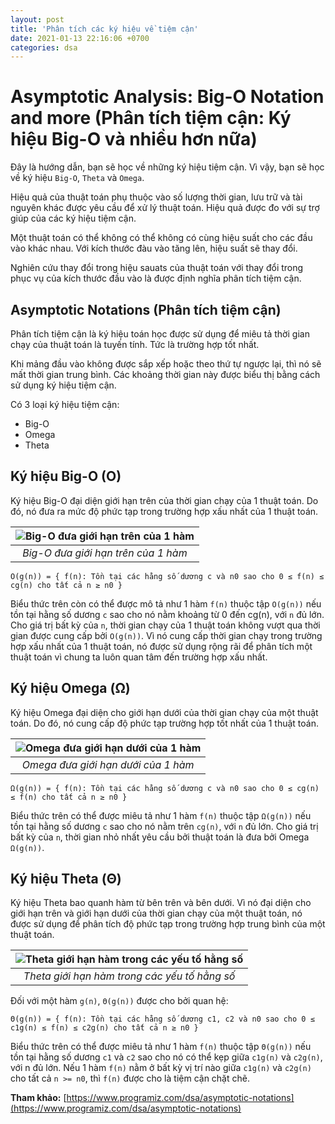 ```yaml
---
layout: post
title: 'Phân tích các ký hiệu về tiệm cận'
date: 2021-01-13 22:16:06 +0700
categories: dsa
---
```

# Asymptotic Analysis: Big-O Notation and more (Phân tích tiệm cận: Ký hiệu Big-O và nhiều hơn nữa)
Đây là hướng dẫn, bạn sẽ học về những ký hiệu tiệm cận. Vì vậy, bạn sẽ học về ký hiệu `Big-O`, `Theta` và `Omega`.

Hiệu quả của thuật toán phụ thuộc vào số lượng thời gian, lưu trữ và tài nguyên khác được yêu cầu để xử lý thuật toán. Hiệu quả được đo với sự trợ giúp của các ký hiệu tiệm cận.

Một thuật toán có thể không có thể không có cùng hiệu suất cho các đầu vào khác nhau. Với kích thước đàu vào tăng lên, hiệu suất sẽ thay đổi.

Nghiên cứu thay đổi trong hiệu sauats của thuật toán với thay đổi trong phục vụ của kích thước đầu vào là được định nghĩa phân tích tiệm cận.

## Asymptotic Notations (Phân tích tiệm cận)
Phân tích tiệm cận là ký hiệu toán học được sử dụng để miêu tả thời gian chạy của thuật toán là tuyến tính. Tức là trường hợp tốt nhất.

Khi mảng đầu vào không được sắp xếp hoặc theo thứ tự ngược lại, thì nó sẽ mất thời gian trung bình.
Các khoảng thời gian này được biểu thị bằng cách sử dụng ký hiệu tiệm cận.

Có 3 loại ký hiệu tiệm cận:
+ Big-O
+ Omega
+ Theta

## Ký hiệu Big-O (O)
Ký hiệu Big-O đại diện giới hạn trên của thời gian chạy của 1 thuật toán. Do đó, nó đưa ra mức độ phức tạp trong trường hợp xấu nhất của 1 thuật toán.

| ![Big-O đưa giới hạn trên của 1 hàm](https://cdn.programiz.com/sites/tutorial2program/files/big0.png?raw=true) | 
|:--:| 
| *Big-O đưa giới hạn trên của 1 hàm* |

```
O(g(n)) = { f(n): Tồn tại các hằng số dương c và n0 sao cho 0 ≤ f(n) ≤ cg(n) cho tất cả n ≥ n0 }
```

Biểu thức trên còn có thể được mô tả như 1 hàm `f(n)` thuộc tập `O(g(n))` nếu tồn tại hằng số dương `c` sao cho nó nằm khoảng từ 0 đến cg(n), với `n` đủ lớn.
Cho giá trị bất kỳ của `n`, thời gian chạy của 1 thuật toán không vượt qua thời gian được cung cấp bởi `O(g(n))`.
Vì nó cung cấp thời gian chạy trong trường hợp xấu nhất của 1 thuật toán, nó được sử dụng rộng rãi để phân tích một thuật toán vì chung ta luôn quan tâm đến trường hợp xấu nhất.

## Ký hiệu Omega (Ω)
Ký hiệu Omega đại diện cho giới hạn dưới của thời gian chạy của một thuật toán. Do đó, nó cung cấp độ phức tạp trường hợp tốt nhất của 1 thuật toán.

| ![Omega đưa giới hạn dưới của 1 hàm](https://cdn.programiz.com/sites/tutorial2program/files/omega.png?raw=true) | 
|:--:| 
| *Omega đưa giới hạn dưới của 1 hàm* |

```
Ω(g(n)) = { f(n): Tồn tại các hằng số dương c và n0 sao cho 0 ≤ cg(n) ≤ f(n) cho tất cả n ≥ n0 }
```

Biểu thức trên có thể được miêu tả như 1 hàm `f(n)` thuộc tập `Ω(g(n))` nếu tồn tại hằng số dương `c` sao cho nó nằm trên `cg(n)`, với `n` đủ lớn.
Cho giá trị bất kỳ của `n`, thời gian nhỏ nhất yêu cầu bởi thuật toán là đưa bởi Omega `Ω(g(n))`.

## Ký hiệu Theta (Θ)
Ký hiệu Theta bao quanh hàm từ bên trên và bên dưới. Vì nó đại diện cho giới hạn trên và giới hạn dưới của thời gian chạy của một thuật toán, nó được sử dụng để phân tích độ phức tạp trong trường hợp trung bình của một thuật toán.

| ![Theta giới hạn hàm trong các yếu tố hằng số](https://cdn.programiz.com/sites/tutorial2program/files/theta.png?raw=true) | 
|:--:| 
| *Theta giới hạn hàm trong các yếu tố hằng số* |

Đối với một hàm `g(n)`, `Θ(g(n))` được cho bởi quan hệ:
```
Θ(g(n)) = { f(n): Tồn tại các hằng số dương c1, c2 và n0 sao cho 0 ≤ c1g(n) ≤ f(n) ≤ c2g(n) cho tất cả n ≥ n0 }
```
Biểu thức trên có thể được miêu tả như 1 hàm `f(n)` thuộc tập `Θ(g(n))` nếu tồn tại hằng số dương `c1` và `c2` sao cho nó có thể kẹp giữa `c1g(n)` và `c2g(n)`, với n đủ lớn.
Nếu 1 hàm `f(n)` nằm ở bất kỳ vị trí nào giữa `c1g(n)` và `c2g(n)` cho tất cả `n >= n0`, thì `f(n)` được cho là tiệm cận chặt chẽ.

**Tham khảo:**
[https://www.programiz.com/dsa/asymptotic-notations](https://www.programiz.com/dsa/asymptotic-notations)

